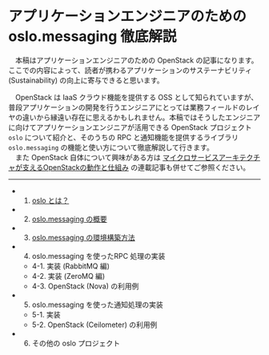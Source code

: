 # アプリケーションエンジニアのための oslo.messaging 徹底解説

　本稿はアプリケーションエンジニアのための OpenStack の記事になります。ここでの内容によって、読者が携わるアプリケーションのサステーナビリティ (Sustainability) の向上に寄与できると思います。  

　OpenStack は IaaS クラウド機能を提供する OSS として知られていますが、普段アプリケーションの開発を行うエンジニアにとっては業務フィールドのレイヤの違いから縁遠い存在に思えるかもしれません。本稿ではそうしたエンジニアに向けてアプリケーションエンジニアが活用できる OpenStack プロジェクト `oslo` について紹介と、そのうちの RPC と通知機能を提供するライブラリ `oslo.messaging` の機能と使い方について徹底解説して行きます。  
　また OpenStack 自体について興味がある方は [マイクロサービスアーキテクチャが支えるOpenStackの動作と仕組み](https://codezine.jp/article/detail/9636) の連載記事も併せてご参照ください。  

---

* 1. [oslo とは？](https://github.com/userlocalhost2000/draft-oslo.messaging/tree/master/chapter1)
* 2. [oslo.messaging の概要](https://github.com/userlocalhost2000/draft-oslo.messaging/tree/master/chapter2)
* 3. [oslo.messaging の環境構築方法](https://github.com/userlocalhost2000/draft-oslo.messaging/tree/master/chapter3)
* 4. oslo.messaging を使ったRPC 処理の実装
    * 4-1. 実装 (RabbitMQ 編)
    * 4-2. 実装 (ZeroMQ 編)
    * 4-3. OpenStack (Nova) の利用例
* 5. oslo.messaging を使った通知処理の実装
    * 5-1. 実装
    * 5-2. OpenStack (Ceilometer) の利用例
* 6. その他の oslo プロジェクト
